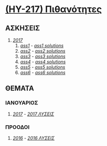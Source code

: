 # [(HY-217) Πιθανότητες](http://www.csd.uoc.gr/~hy217/)

## ΑΣΚΗΣΕΙΣ

1. _[2017](https://github.com/keybraker/Computer-Science-Department-Wiki/tree/master/ΜΑΘΗΜΑΤΑ/ΗΥ-217/ΑΣΚΗΣΕΙΣ/2016)_
	1. _[ass1](https://github.com/keybraker/Computer-Science-Department-Wiki/blob/master/ΜΑΘΗΜΑΤΑ/ΗΥ-217/ΑΣΚΗΣΕΙΣ/2016/assign1.pdf)_ - _[ass1 solutions](https://github.com/keybraker/Computer-Science-Department-Wiki/blob/master/ΜΑΘΗΜΑΤΑ/ΗΥ-217/ΑΣΚΗΣΕΙΣ/2016/solutions1.pdf)_
	2. _[ass2](https://github.com/keybraker/Computer-Science-Department-Wiki/blob/master/ΜΑΘΗΜΑΤΑ/ΗΥ-217/ΑΣΚΗΣΕΙΣ/2016/assign2.pdf)_ - _[ass2 solutions](https://github.com/keybraker/Computer-Science-Department-Wiki/blob/master/ΜΑΘΗΜΑΤΑ/ΗΥ-217/ΑΣΚΗΣΕΙΣ/2016/solutions2.pdf)_
	3. _[ass3](https://github.com/keybraker/Computer-Science-Department-Wiki/blob/master/ΜΑΘΗΜΑΤΑ/ΗΥ-217/ΑΣΚΗΣΕΙΣ/2016/assign3.pdf)_ - _[ass3 solutions](https://github.com/keybraker/Computer-Science-Department-Wiki/blob/master/ΜΑΘΗΜΑΤΑ/ΗΥ-217/ΑΣΚΗΣΕΙΣ/2016/solutions3.pdf)_
	4. _[ass4](https://github.com/keybraker/Computer-Science-Department-Wiki/blob/master/ΜΑΘΗΜΑΤΑ/ΗΥ-217/ΑΣΚΗΣΕΙΣ/2016/assign1.pdf)_ - _[ass4 solutions](https://github.com/keybraker/Computer-Science-Department-Wiki/blob/master/ΜΑΘΗΜΑΤΑ/ΗΥ-217/ΑΣΚΗΣΕΙΣ/2016/solutions1.pdf)_
	5. _[ass5](https://github.com/keybraker/Computer-Science-Department-Wiki/blob/master/ΜΑΘΗΜΑΤΑ/ΗΥ-217/ΑΣΚΗΣΕΙΣ/2016/assign2.pdf)_ - _[ass5 solutions](https://github.com/keybraker/Computer-Science-Department-Wiki/blob/master/ΜΑΘΗΜΑΤΑ/ΗΥ-217/ΑΣΚΗΣΕΙΣ/2016/solutions2.pdf)_
	6. _[ass6](https://github.com/keybraker/Computer-Science-Department-Wiki/blob/master/ΜΑΘΗΜΑΤΑ/ΗΥ-217/ΑΣΚΗΣΕΙΣ/2016/assign3.pdf)_ - _[ass6 solutions](https://github.com/keybraker/Computer-Science-Department-Wiki/blob/master/ΜΑΘΗΜΑΤΑ/ΗΥ-217/ΑΣΚΗΣΕΙΣ/2016/solutions3.pdf)_

## ΘΕΜΑΤΑ

### ΙΑΝΟΥΑΡΙΟΣ
1. _[2017](https://github.com/keybraker/Computer-Science-Department-Wiki/tree/master/ΜΑΘΗΜΑΤΑ/ΗΥ-217/ΘΕΜΑΤΑ/ΙΑΝΟΥΑΡΙΟΣ%202017.pdf)_ - _[2017 ΛΥΣΕΙΣ](https://github.com/keybraker/Computer-Science-Department-Wiki/tree/master/ΜΑΘΗΜΑΤΑ/ΗΥ-217/ΘΕΜΑΤΑ/ΙΑΝΟΥΑΡΙΟΣ%202017%20ΛΥΣΕΙΣ.pdf)_

### ΠΡΟΟΔΟΙ
1. _[2016](https://github.com/keybraker/Computer-Science-Department-Wiki/tree/master/ΜΑΘΗΜΑΤΑ/ΗΥ-217/ΘΕΜΑΤΑ/ΠΡΟΟΔΟΣ%202016.jpg)_ - _[2016 ΛΥΣΕΙΣ](https://github.com/keybraker/Computer-Science-Department-Wiki/tree/master/ΜΑΘΗΜΑΤΑ/ΗΥ-217/ΘΕΜΑΤΑ/ΠΡΟΟΔΟΣ%202016%20ΛΥΣΕΙΣ.jpg)_

